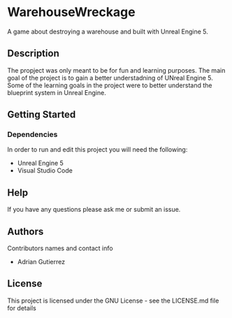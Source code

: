 # WarehouseWreckage
A game about destroying a warehouse and built with Unreal
Engine 5.

## Description

The propject was only meant to be for fun and learning purposes.
The main goal of the project is to gain a better understadning of
UNreal Engine 5. Some of the learning goals in the project were
to better understand the blueprint system in Unreal Engine.

## Getting Started

### Dependencies
In order to run and edit this project you will need the following:

* Unreal Engine 5
* Visual Studio Code

## Help

If you have any questions please ask me or submit an issue.

## Authors

Contributors names and contact info

* Adrian Gutierrez

## License

This project is licensed under the GNU License - see the LICENSE.md file for details
